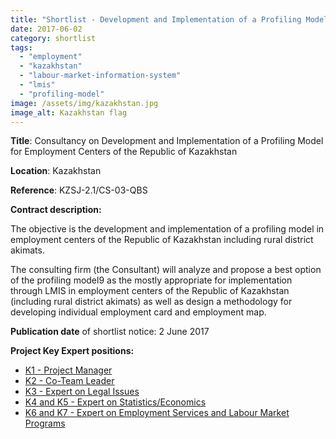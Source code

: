 ```yaml
---
title: "Shortlist - Development and Implementation of a Profiling Model for Employment Centers in Kazakhstan"
date: 2017-06-02
category: shortlist
tags: 
  - "employment"
  - "kazakhstan"
  - "labour-market-information-system"
  - "lmis"
  - "profiling-model"
image: /assets/img/kazakhstan.jpg
image_alt: Kazakhstan flag
---
```


**Title**: Consultancy on Development and Implementation of a Profiling Model for Employment Centers of the Republic of Kazakhstan

**Location**: Kazakhstan

**Reference**: KZSJ-2.1/CS-03-QBS

**Contract description:**

The objective is the development and implementation of a profiling model in employment centers of the Republic of Kazakhstan including rural district akimats.

The consulting firm (the Consultant) will analyze and propose a best option of the profiling model9 as the mostly appropriate for implementation through LMIS in employment centers of the Republic of Kazakhstan (including rural district akimats) as well as design a methodology for developing individual employment card and employment map.

**Publication date** of shortlist notice: 2 June 2017

**Project Key Expert positions:**

- [K1 - Project Manager](http://epm.lv/k1-project-manager/)
- [K2 - Co-Team Leader](http://epm.lv/k2-co-team-leader/)
- [K3 - Expert on Legal Issues](http://epm.lv/k3-expert-on-legal-issues/)
- [K4 and K5 - Expert on Statistics/Economics](http://epm.lv/k45-expert-on-statisticseconomics/)
- [K6 and K7 - Expert on Employment Services and Labour Market Programs](http://epm.lv/k67-expert-on-employment-services-and-labour-market-programs/)
